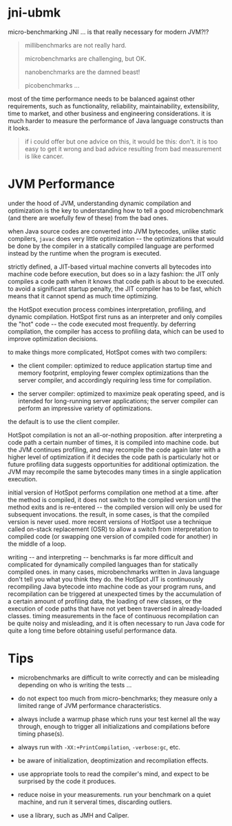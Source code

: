 # jni-ubmk #

micro-benchmarking JNI ... is that really necessary for modern JVM?!?

> millibenchmarks are not really hard.
> 
> microbenchmarks are challenging, but OK.
> 
> nanobenchmarks are the damned beast!
> 
> picobenchmarks ...

most of the time performance needs to be balanced against other requirements,
such as functionality, reliability, maintainability, extensibility, time to
market, and other business and engineering considerations. it is much harder
to measure the performance of Java language constructs than it looks.

> if i could offer but one advice on this, it would be this: don't. it is too
> easy to get it wrong and bad advice resulting from bad measurement is like
> cancer.

# JVM Performance #

under the hood of JVM, understanding dynamic compilation and optimization is
the key to understanding how to tell a good microbenchmark (and there are
woefully few of these) from the bad ones.

when Java source codes are converted into JVM bytecodes, unlike static
compilers, `javac` does very little optimization -- the optimizations that
would be done by the compiler in a statically compiled language are performed
instead by the runtime when the program is executed.

strictly defined, a JIT-based virtual machine converts all bytecodes into
machine code before execution, but does so in a lazy fashion: the JIT only
compiles a code path when it knows that code path is about to be executed.
to avoid a significant startup penalty, the JIT compiler has to be fast, which
means that it cannot spend as much time optimizing.

the HotSpot execution process combines interpretation, profiling, and dynamic
compilation. HotSpot first runs as an interpreter and only compiles the "hot"
code -- the code executed most frequently. by deferring compilation, the
compiler has access to profiling data, which can be used to improve
optimization decisions.

to make things more complicated, HotSpot comes with two compilers:

* the client compiler: optimized to reduce application startup time and memory
  footprint, employing fewer complex optimizations than the server compiler,
  and accordingly requiring less time for compilation.

* the server compiler: optimized to maximize peak operating speed, and is
  intended for long-running server applications; the server compiler can
  perform an impressive variety of optimizations.

the default is to use the client compiler.

HotSpot compilation is not an all-or-nothing proposition. after interpreting a
code path a certain number of times, it is compiled into machine code. but the
JVM continues profiling, and may recompile the code again later with a higher
level of optimization if it decides the code path is particularly hot or future
profiling data suggests opportunities for additional optimization. the JVM may
recompile the same bytecodes many times in a single application execution.

initial version of HotSpot performs compilation one method at a time. after the
method is compiled, it does not switch to the compiled version until the method
exits and is re-entered -- the compiled version will only be used for
subsequent invocations. the result, in some cases, is that the compiled version
is never used. more recent versions of HotSpot use a technique called on-stack
replacement (OSR) to allow a switch from interpretation to compiled code (or
swapping one version of compiled code for another) in the middle of a loop.

writing -- and interpreting -- benchmarks is far more difficult and complicated
for dynamically compiled languages than for statically compiled ones. in many
cases, microbenchmarks written in Java language don't tell you what you think
they do. the HotSpot JIT is continuously recompiling Java bytecode into machine
code as your program runs, and recompilation can be triggered at unexpected
times by the accumulation of a certain amount of profiling data, the loading of
new classes, or the execution of code paths that have not yet been traversed in
already-loaded classes. timing measurements in the face of continuous
recompilation can be quite noisy and misleading, and it is often necessary to
run Java code for quite a long time before obtaining useful performance data.

# Tips #

* microbenchmarks are difficult to write correctly and can be misleading
  depending on who is writing the tests ...

* do not expect too much from micro-benchmarks; they measure only a limited
  range of JVM performance characteristics.

* always include a warmup phase which runs your test kernel all the way
  through, enough to trigger all initializations and compilations before
  timing phase(s).

* always run with `-XX:+PrintCompilation`, `-verbose:gc`, etc.

* be aware of initialization, deoptimization and recompliation effects.

* use appropriate tools to read the compiler's mind, and expect to be surprised
  by the code it produces.

* reduce noise in your measurements. run your benchmark on a quiet machine, and
  run it serveral times, discarding outliers.

* use a library, such as JMH and Caliper.
